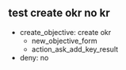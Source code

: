## test create okr no kr
* create_objective: create okr
  - new_objective_form
  - action_ask_add_key_result
* deny: no
